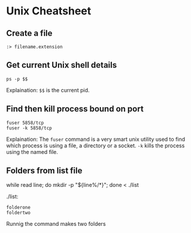 # Unix Cheatsheet

## Create a file
```
:> filename.extension
```

## Get current Unix shell details

```
ps -p $$
```

Explaination: `$$` is the current pid.

## Find then kill process bound on port

```
fuser 5858/tcp
fuser -k 5858/tcp
```

Explaination: The `fuser` command is a very smart unix utility used to find which process is using a file, a directory or a socket. `-k` kills the process using the named file.

## Folders from list file
while read line; do mkdir -p "${line%/*}"; done < ./list

./list:
```
folderone
foldertwo
```

Runnig the command makes two folders